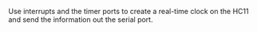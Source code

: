 Use interrupts and the timer ports to create a real-time clock on the HC11 and send the information out the serial port.